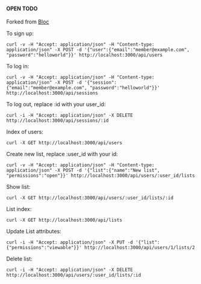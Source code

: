 #### OPEN TODO
Forked from [Bloc](https://github.com/Bloc/open-todo)

To sign up:
```
curl -v -H "Accept: application/json" -H "Content-type: application/json" -X POST -d '{"user":{"email":"member@example.com", "password":"helloworld"}}' http://localhost:3000/api/users
```

To log in:
```
curl -v -H "Accept: application/json" -H "Content-type: application/json" -X POST -d '{"session":{"email":"member@example.com", "password":"helloworld"}}' http://localhost:3000/api/sessions
```

To log out, replace :id with your user_id:
```
curl -i -H "Accept: application/json" -X DELETE http://localhost:3000/api/sessions/:id
```

Index of users:
```
curl -X GET http://localhost:3000/api/users
```

Create new list, replace :user_id with your id:
```
curl -v -H "Accept: application/json" -H "Content-type: application/json" -X POST -d '{"list":{"name":"New list", "permissions":"open"}}' http://localhost:3000/api/users/:user_id/lists
```

Show list:
```
curl -X GET http://localhost:3000/api/users/:user_id/lists/:id
```

List index:
```
curl -X GET http://localhost:3000/api/lists
```

Update List attributes:
```
curl -i -H "Accept: application/json" -X PUT -d '{"list":{"permissions":"viewable"}}' http://localhost:3000/api/users/1/lists/2
```

Delete list:
```
curl -i -H "Accept: application/json" -X DELETE http://localhost:3000/api/users/:user_id/lists/:id
```
